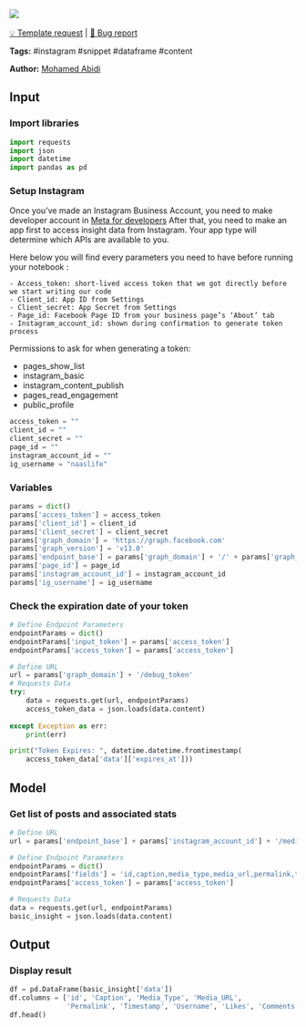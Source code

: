 <a href="https://app.naas.ai/user-redirect/naas/downloader?url=https://raw.githubusercontent.com/jupyter-naas/awesome-notebooks/master/Instagram/Instagram_Get_stats_from_posts.ipynb" target="_parent"><img src="https://naasai-public.s3.eu-west-3.amazonaws.com/open_in_naas.svg"/></a><br><br><a href="https://github.com/jupyter-naas/awesome-notebooks/issues/new?assignees=&labels=&template=template-request.md&title=Tool+-+Action+of+the+notebook+">💡 Template request</a> | <a href="https://github.com/jupyter-naas/awesome-notebooks/issues/new?assignees=&labels=bug&template=bug_report.md&title=Instagram+-+Get+stats+from+posts:+Error+short+description">🚨 Bug report</a>

**Tags:** #instagram #snippet #dataframe #content

**Author:** [Mohamed Abidi](https://www.linkedin.com/in/mohamed-abidi-919505192/)

## Input

### Import libraries


```python
import requests
import json
import datetime
import pandas as pd
```

### Setup Instagram 
Once you’ve made an Instagram Business Account, you need to make developer account in [Meta for developers](https://developers.facebook.com/)
After that, you need to make an app first to access insight data from Instagram. Your app type will determine which APIs are available to you.

Here below you will find every parameters you need to have before running your notebook : 

    - Access_token: short-lived access token that we got directly before we start writing our code
    - Client_id: App ID from Settings
    - Client_secret: App Secret from Settings
    - Page_id: Facebook Page ID from your business page’s ‘About’ tab
    - Instagram_account_id: shown during confirmation to generate token process
    
Permissions to ask for when generating a token:
- pages_show_list
- instagram_basic
- instagram_content_publish
- pages_read_engagement
- public_profile


```python
access_token = ""
client_id = ""
client_secret = ""
page_id = ""
instagram_account_id = ""
ig_username = "naaslife"
```

### Variables


```python
params = dict()
params['access_token'] = access_token        
params['client_id'] = client_id
params['client_secret'] = client_secret
params['graph_domain'] = 'https://graph.facebook.com'
params['graph_version'] = 'v13.0'
params['endpoint_base'] = params['graph_domain'] + '/' + params['graph_version'] + '/'
params['page_id'] = page_id           
params['instagram_account_id'] = instagram_account_id
params['ig_username'] = ig_username
```

### Check the expiration date of your token


```python
# Define Endpoint Parameters
endpointParams = dict()
endpointParams['input_token'] = params['access_token']
endpointParams['access_token'] = params['access_token']

# Define URL
url = params['graph_domain'] + '/debug_token'
# Requests Data
try:
    data = requests.get(url, endpointParams)
    access_token_data = json.loads(data.content)
    
except Exception as err:
    print(err)

print("Token Expires: ", datetime.datetime.fromtimestamp(
    access_token_data['data']['expires_at']))
```

## Model

### Get list of posts and associated stats


```python
# Define URL
url = params['endpoint_base'] + params['instagram_account_id'] + '/media'

# Define Endpoint Parameters
endpointParams = dict()
endpointParams['fields'] = 'id,caption,media_type,media_url,permalink,thumbnail_url,timestamp,username,like_count,comments_count'
endpointParams['access_token'] = params['access_token']

# Requests Data
data = requests.get(url, endpointParams)
basic_insight = json.loads(data.content)
```

## Output

### Display result


```python
df = pd.DataFrame(basic_insight['data'])
df.columns = ['id', 'Caption', 'Media_Type', 'Media_URL',
              'Permalink', 'Timestamp', 'Username', 'Likes', 'Comments']
df.head()
```
